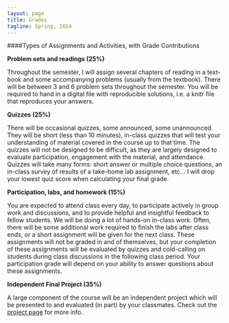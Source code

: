 ```yaml
---
layout: page
title: Grades
tagline: Spring, 2014
---
```


####Types of Assignments and Activities, with Grade Contributions

**Problem sets and readings (25%)**

Throughout the semester, I will assign several chapters of reading in a text- book and some accompanying problems (usually from the textbook). There will be between 3 and 6 problem sets throughout the semester. You will be required to hand in a digital file with reproducible solutions, i.e. a knitr file that reproduces your answers.

**Quizzes (25%)**

There will be occasional quizzes, some announced, some unannounced. They will be short (less than 10 minutes), in-class quizzes that will test your understanding of material covered in the course up to that time. The quizzes will not be designed to be difficult, as they are largely designed to evaluate participation, engagement with the material, and attendance. Quizzes will take many forms: short answer or multiple choice questions, an in-class survey of results of a take-home lab assignment, etc... I will drop your lowest quiz score when calculating your final grade.

**Participation, labs, and homework (15%)** 

You are expected to attend class every day, to participate actively in group work and discussions, and to provide helpful and insightful feedback to fellow students. We will be doing a lot of hands-on in-class work. Often, there will be some additional work required to finish the labs after class ends, or a short assignment will be given for the next class. These assignments will not be graded in and of themselves, but your completion of these assignments will be evaluated by quizzes and cold-calling on students during class discussions in the following class period. Your participation grade will depend on your ability to answer questions about these assignments.

**Independent Final Project (35%)**

A large component of the course will be an independent project which will be presented to and evaluated (in part) by your classmates. Check out the [project page](project.html) for more info.
